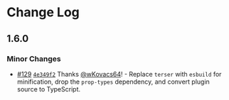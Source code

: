 # Change Log

## 1.6.0

### Minor Changes

- [#129](https://github.com/wKovacs64/gatsby-plugin-use-dark-mode/pull/129) [`4e349f2`](https://github.com/wKovacs64/gatsby-plugin-use-dark-mode/commit/4e349f2a121c1ce3a79401a8cdd31b883a628533) Thanks [@wKovacs64](https://github.com/wKovacs64)! - Replace `terser` with `esbuild` for minification, drop the `prop-types` dependency, and convert plugin source to TypeScript.
